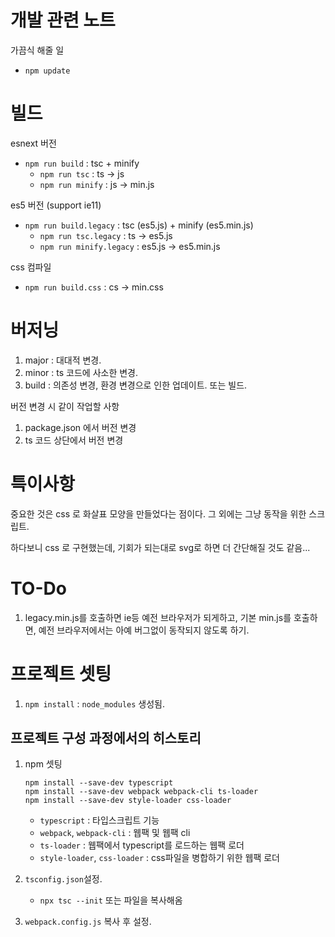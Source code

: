 # 개발 관련 노트

가끔식 해줄 일
* `npm update`


# 빌드
esnext 버전
* `npm run build` : tsc + minify
  * `npm run tsc` : ts -> js
  * `npm run minify` : js -> min.js


es5 버전 (support ie11)
* `npm run build.legacy` : tsc (es5.js) + minify (es5.min.js)
  * `npm run tsc.legacy` : ts -> es5.js
  * `npm run minify.legacy` : es5.js -> es5.min.js


css 컴파일
* `npm run build.css` : cs -> min.css


# 버저닝
1. major : 대대적 변경.
2. minor : ts 코드에 사소한 변경.
3. build : 의존성 변경, 환경 변경으로 인한 업데이트. 또는 빌드.



버전 변경 시 같이 작업할 사항
1. package.json 에서 버전 변경
2. ts 코드 상단에서 버전 변경


# 특이사항

중요한 것은 css 로 화살표 모양을 만들었다는 점이다. 그 외에는 그냥 동작을 위한 스크립트. 

하다보니 css 로 구현했는데, 기회가 되는대로 svg로 하면 더 간단해질 것도 같음... 



# TO-Do

1. legacy.min.js를 호출하면 ie등 예전 브라우저가 되게하고, 기본 min.js를 호출하면, 예전 브라우저에서는 아예 버그없이 동작되지 않도록 하기.


# 프로젝트 셋팅
1. `npm install` : `node_modules` 생성됨.


## 프로젝트 구성 과정에서의 히스토리
1. npm 셋팅
    ```shell
    npm install --save-dev typescript
    npm install --save-dev webpack webpack-cli ts-loader
    npm install --save-dev style-loader css-loader
    ```
    - `typescript` : 타입스크립트 기능
    - `webpack`, `webpack-cli` : 웹팩 및 웹팩 cli
    - `ts-loader` : 웹팩에서 typescript를 로드하는 웹팩 로더
    - `style-loader`, `css-loader` : css파일을 병합하기 위한 웹팩 로더


2. `tsconfig.json`설정. 
    - `npx tsc --init` 또는 파일을 복사해옴

3. `webpack.config.js` 복사 후 설정.








